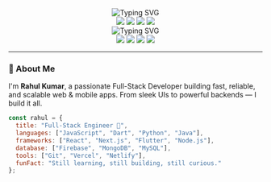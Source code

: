 <!-- 🌠 Galactic Hero Banner --> <div align="center"> <img src="https://readme-typing-svg.demolab.com?font=Fira+Code&weight=700&size=32&duration=3000&pause=500&color=00FFFF&center=true&vCenter=true&width=800&lines=🚀+Rahul+Kumar+%7C+Digital+Universe+Creator;💡+Innovating+the+Future+of+Web+%26+Mobile;⚙️+Full-Stack+Engineer+%26+App+Architect;🎯+Turning+Ideas+Into+Impactful+Code" alt="Typing SVG" /> </div>
<!-- 🔗 Social Links --> <div align="center"> <a href="https://github.com/rahulitme"><img src="https://img.shields.io/github/followers/rahulitme?label=GitHub&logo=github&style=for-the-badge&color=black" /></a> <a href="mailto:rahulmandal705071@gmail.com"><img src="https://img.shields.io/badge/Email-Rahul-FF6363?style=for-the-badge&logo=gmail&logoColor=white" /></a> <a href="https://www.linkedin.com/in/rahul-kumar-191473256/"><img src="https://img.shields.io/badge/LinkedIn-rahul--kumar-0A66C2?style=for-the-badge&logo=linkedin" /></a> <a href="https://rahulkumar-portfolio.vercel.app"><img src="https://img.shields.io/badge/Portfolio-Visit-6C63FF?style=for-the-badge&logo=firefox-browser" /></a> </div>
<!-- 🚀 Hero Banner -->
<div align="center">
  <img src="https://readme-typing-svg.demolab.com?font=Fira+Code&weight=700&size=28&duration=3000&pause=500&color=00FFFF&center=true&vCenter=true&width=800&lines=Hi,+I'm+Rahul+Kumar;Full-Stack+Developer+%7C+App+Architect;Turning+Ideas+Into+Impactful+Code" alt="Typing SVG" />
</div>

<!-- 🔗 Social Links -->
<div align="center">
  <a href="https://github.com/rahulitme"><img src="https://img.shields.io/github/followers/rahulitme?label=GitHub&logo=github&style=for-the-badge&color=black" /></a>
  <a href="mailto:rahulmandal705071@gmail.com"><img src="https://img.shields.io/badge/Email-Rahul-FF6363?style=for-the-badge&logo=gmail&logoColor=white" /></a>
  <a href="https://www.linkedin.com/in/rahul-kumar-191473256/"><img src="https://img.shields.io/badge/LinkedIn-Rahul_Kumar-0A66C2?style=for-the-badge&logo=linkedin" /></a>
  <a href="https://rahulkumar-portfolio.vercel.app"><img src="https://img.shields.io/badge/Portfolio-Visit-6C63FF?style=for-the-badge&logo=firefox-browser" /></a>
</div>

---

### 💫 About Me
I'm **Rahul Kumar**, a passionate Full-Stack Developer building fast, reliable, and scalable web & mobile apps. From sleek UIs to powerful backends — I build it all.

```js
const rahul = {
  title: "Full-Stack Engineer 🚀",
  languages: ["JavaScript", "Dart", "Python", "Java"],
  frameworks: ["React", "Next.js", "Flutter", "Node.js"],
  database: ["Firebase", "MongoDB", "MySQL"],
  tools: ["Git", "Vercel", "Netlify"],
  funFact: "Still learning, still building, still curious."
};

